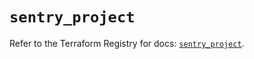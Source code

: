 # `sentry_project`

Refer to the Terraform Registry for docs: [`sentry_project`](https://registry.terraform.io/providers/jianyuan/sentry/0.14.5/docs/resources/project).
